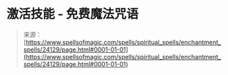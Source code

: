 <!--yml

category: 未分类

date: 2024-06-12 19:09:49

-->

# 激活技能 - 免费魔法咒语

> 来源：[https://www.spellsofmagic.com/spells/spiritual_spells/enchantment_spells/24129/page.html#0001-01-01](https://www.spellsofmagic.com/spells/spiritual_spells/enchantment_spells/24129/page.html#0001-01-01)
